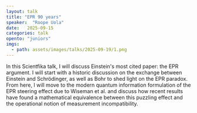 ```yaml
---
layout: talk
title: "EPR 90 years"
speaker:  "Roope Uola"
date:   2025-09-15
categories: talk
opento: "juniors"
imgs:
  - path: assets/images/talks/2025-09-19/1.png
---
```

In this Scientfika talk, I will discuss Einstein's most cited paper: the EPR argument. I will start with a historic discussion on the exchange between Einstein and Schrödinger, as well as Bohr to shed light on the EPR paradox. From here, I will move to the modern quantum information formulation of the EPR steering effect due to Wiseman et al. and discuss how recent results have found a mathematical equivalence between this puzzling effect and the operational notion of measurement incompatibility.
